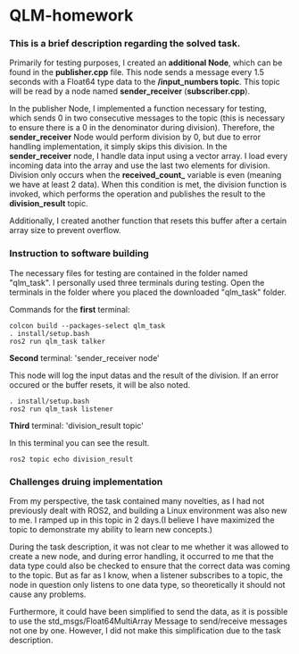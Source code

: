 # QLM-homework

### This is a brief description regarding the solved task.

Primarily for testing purposes, I created an **additional Node**, which can be found in the **publisher.cpp** file.
This node sends a message every 1.5 seconds with a Float64 type data to the **/input_numbers topic**. 
This topic will be read by a node named **sender_receiver** (**subscriber.cpp**).

In the publisher Node, I implemented a function necessary for testing, which sends 0 in two consecutive messages to the topic (this is necessary to ensure there is a 0 in the denominator during division).
Therefore, the **sender_receiver** Node would perform division by 0, but due to error handling implementation, it simply skips this division.
In the **sender_receiver** node, I handle data input using a vector array. I load every incoming data into the array and use the last two elements for division. 
Division only occurs when the **received_count_** variable is even (meaning we have at least 2 data).
When this condition is met, the division function is invoked, which performs the operation and publishes the result to the **division_result** topic.

Additionally, I created another function that resets this buffer after a certain array size to prevent overflow.

### Instruction to software building
The necessary files for testing are contained in the folder named "qlm_task".
I personally used three terminals during testing.
Open the terminals in the folder where you placed the downloaded "qlm_task" folder.

Commands for the **first** terminal:
```
colcon build --packages-select qlm_task
. install/setup.bash
ros2 run qlm_task talker
```
**Second** terminal: 'sender_receiver node'

This node will log the input datas and the result of the division.
If an error occured or the buffer resets, it will be also noted.
```
. install/setup.bash
ros2 run qlm_task listener
```
**Third** terminal: 'division_result topic'

In this terminal you can see the result.
```
ros2 topic echo division_result
```
### Challenges druing implementation
From my perspective, the task contained many novelties, as I had not previously dealt with ROS2, and building a Linux environment was also new to me.
I ramped up in this topic in 2 days.(I believe I have maximized the topic to demonstrate my ability to learn new concepts.)

During the task description, it was not clear to me whether it was allowed to create a new node, and during error handling,
it occurred to me that the data type could also be checked to ensure that the correct data was coming to the topic.
But as far as I know, when a listener subscribes to a topic, the node in question only listens to one data type,
so theoretically it should not cause any problems.

Furthermore, it could have been simplified to send the data, as it is possible to use the std_msgs/Float64MultiArray Message to send/receive messages not one by one. However, I did not make this simplification due to the task description.
